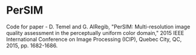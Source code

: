 # PerSIM
Code for paper - D. Temel and G. AlRegib, "PerSIM: Multi-resolution image quality assessment in the perceptually uniform color domain," 2015 IEEE International Conference on Image Processing (ICIP), Quebec City, QC, 2015, pp. 1682-1686.
